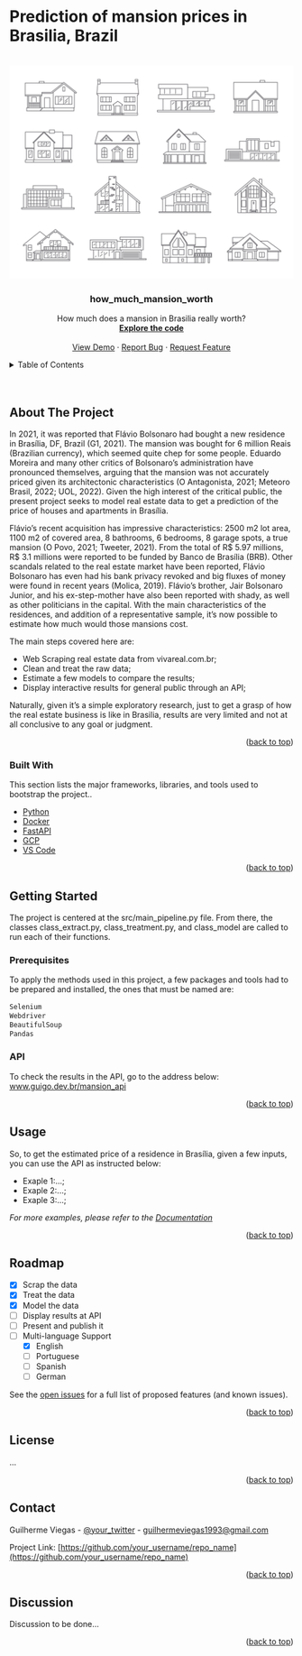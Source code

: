 # Prediction of mansion prices in Brasilia, Brazil

<!-- PROJECT LOGO -->
<br />
<div align="center">
  <a href="https://github.com/othneildrew/Best-README-Template">
    <img src="images/mansions.jpg" alt="Logo" >
  </a>
  <h3 align="center">how_much_mansion_worth</h3>
  <p align="center">
    How much does a mansion in Brasilia really worth?
    <br />
    <a href="https://github.com/othneildrew/Best-README-Template"><strong>Explore the code</strong></a>
    <br />
    <br />
    <a href="https://github.com/othneildrew/Best-README-Template">View Demo</a>
    ·
    <a href="https://github.com/othneildrew/Best-README-Template/issues">Report Bug</a>
    ·
    <a href="https://github.com/othneildrew/Best-README-Template/issues">Request Feature</a>
  </p>
</div>

<!-- TABLE OF CONTENTS -->
<details>
  <summary>Table of Contents</summary>
  <ol>
    <li>
      <a href="#about-the-project">About The Project</a>
      <ul>
        <li><a href="#built-with">Built With</a></li>
      </ul>
    </li>
    <li>
      <a href="#getting-started">Getting Started</a>
      <ul>
        <li><a href="#prerequisites">Prerequisites</a></li>
        <li><a href="#installation">Installation</a></li>
      </ul>
    </li>
    <li><a href="#usage">Usage</a></li>
    <li><a href="#discussion">Discussion</a></li>
    <li><a href="#license">License</a></li>
    <li><a href="#contact">Contact</a></li>
    <li><a href="#acknowledgments">Acknowledgments</a></li>
  </ol>
</details>

<br />
<br />

<!-- ABOUT THE PROJECT -->
## About The Project

In 2021, it was reported that Flávio Bolsonaro had bought a new residence in Brasília, DF, Brazil (G1, 2021). The mansion was bought for 6 million Reais (Brazilian currency), which seemed quite chep for some people. Eduardo Moreira and many other critics of Bolsonaro’s administration have pronounced themselves, arguing that the mansion was not accurately priced given its architectonic characteristics (O Antagonista, 2021; Meteoro Brasil, 2022; UOL, 2022). Given the high interest of the critical public, the present project seeks to model real estate data to get a prediction of the price of houses and apartments in Brasília. 

Flávio’s recent acquisition has impressive characteristics: 2500 m2 lot area, 1100 m2 of covered area, 8 bathrooms, 6 bedrooms, 8 garage spots, a true mansion (O Povo, 2021; Tweeter, 2021). From the total of R$ 5.97 millions, R$ 3.1 millions were reported to be funded by Banco de Brasília (BRB). Other scandals related to the real estate market have been reported, Flávio Bolsonaro has even had his bank privacy revoked and big fluxes of money were found in recent years (Molica, 2019). Flávio’s brother, Jair Bolsonaro Junior, and his ex-step-mother have also been reported with shady, as well as other politicians in the capital. With the main characteristics of the residences, and addition of a representative sample, it’s now possible to estimate how much would those mansions cost.

The main steps covered here are:
* Web Scraping real estate data from vivareal.com.br;
* Clean and treat the raw data;
* Estimate a few models to compare the results;
* Display interactive results for general public through an API;

Naturally, given it’s a simple exploratory research, just to get a grasp of how the real estate business is like in Brasilia, results are very limited and not at all conclusive to any goal or judgment.


<p align="right">(<a href="#top">back to top</a>)</p>

### Built With

This section lists the major frameworks, libraries, and tools used to bootstrap the project..

* [Python](www.google.com)
* [Docker](www.google.com)
* [FastAPI](www.google.com)
* [GCP](www.google.com)
* [VS Code](www.google.com)

<p align="right">(<a href="#top">back to top</a>)</p>



<!-- GETTING STARTED -->
## Getting Started

The project is centered at the src/main_pipeline.py file. From there, the classes class_extract.py, class_treatment.py, and class_model are called to run each of their functions.

### Prerequisites

To apply the methods used in this project, a few packages and tools had to be prepared and installed, the ones that must be named are:

  ```
Selenium
Webdriver
BeautifulSoup
Pandas
  ```

### API

To check the results in the API, go to the address below:
www.guigo.dev.br/mansion_api



<p align="right">(<a href="#top">back to top</a>)</p>



<!-- USAGE EXAMPLES -->
## Usage

So, to get the estimated price of a residence in Brasília, given a few inputs, you can use the API as instructed below:

* Exaple 1:...;
* Exaple 2:...;
* Exaple 3:...;

_For more examples, please refer to the [Documentation](https://example.com)_

<p align="right">(<a href="#top">back to top</a>)</p>



<!-- ROADMAP -->
## Roadmap

- [x] Scrap the data
- [x] Treat the data
- [x] Model the data
- [ ] Display results at API
- [ ] Present and publish it
- [ ] Multi-language Support
    - [x] English
    - [ ] Portuguese
    - [ ] Spanish
    - [ ] German

See the [open issues](https://github.com/othneildrew/Best-README-Template/issues) for a full list of proposed features (and known issues).

<p align="right">(<a href="#top">back to top</a>)</p>




<!-- LICENSE -->
## License

...

<p align="right">(<a href="#top">back to top</a>)</p>



<!-- CONTACT -->
## Contact

Guilherme Viegas - [@your_twitter](https://twitter.com/your_username) - guilhermeviegas1993@gmail.com

Project Link: [https://github.com/your_username/repo_name](https://github.com/your_username/repo_name)

<p align="right">(<a href="#top">back to top</a>)</p>



<!-- DISCUSSION -->
## Discussion


Discussion to be done...


<p align="right">(<a href="#top">back to top</a>)</p>

